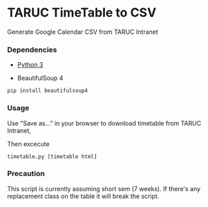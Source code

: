 # TARUC TimeTable to CSV
Generate Google Calendar CSV from TARUC Intranet  

### Dependencies
* [Python 3](https://www.python.org/downloads/) 

* BeautifulSoup 4  
```
pip install beautifulsoup4
```

### Usage
Use "Save as..." in your browser to download timetable from TARUC Intranet,  

Then excecute
```
timetable.py [timetable html]
```

### Precaution
This script is currently assuming short sem (7 weeks).
If there's any replacement class on the table it will break the script.
